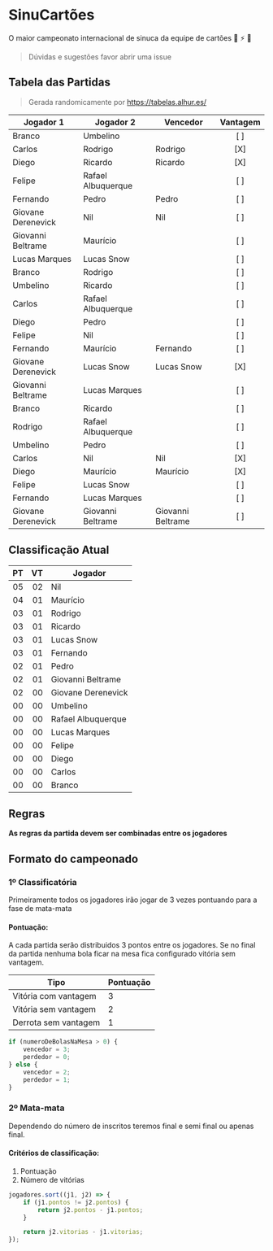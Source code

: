 # SinuCartões
O maior campeonato internacional de sinuca da equipe de cartões 🤘 ⚡️ 🎱

> Dúvidas e sugestões favor abrir uma issue


## Tabela das Partidas

> Gerada randomicamente por https://tabelas.alhur.es/

| Jogador 1          | Jogador 2          | Vencedor           | Vantagem
| ------------------ | ------------------ | ------------------ | :------:
| Branco             | Umbelino           |                    | [ ]
| Carlos             | Rodrigo            | Rodrigo            | [X]
| Diego              | Ricardo            | Ricardo            | [X]
| Felipe             | Rafael Albuquerque |                    | [ ]
| Fernando           | Pedro              | Pedro              | [ ]
| Giovane Derenevick | Nil                | Nil                | [ ]
| Giovanni Beltrame  | Maurício           |                    | [ ]
| Lucas Marques      | Lucas Snow         |                    | [ ]
| Branco             | Rodrigo            |                    | [ ]
| Umbelino           | Ricardo            |                    | [ ]
| Carlos             | Rafael Albuquerque |                    | [ ]
| Diego              | Pedro              |                    | [ ]
| Felipe             | Nil                |                    | [ ]
| Fernando           | Maurício           | Fernando           | [ ]
| Giovane Derenevick | Lucas Snow         | Lucas Snow         | [X]
| Giovanni Beltrame  | Lucas Marques      |                    | [ ]
| Branco             | Ricardo            |                    | [ ]
| Rodrigo            | Rafael Albuquerque |                    | [ ]
| Umbelino           | Pedro              |                    | [ ]
| Carlos             | Nil                | Nil                | [X]
| Diego              | Maurício           | Maurício           | [X]
| Felipe             | Lucas Snow         |                    | [ ]
| Fernando           | Lucas Marques      |                    | [ ]
| Giovane Derenevick | Giovanni Beltrame  | Giovanni Beltrame  | [ ]

## Classificação Atual

| PT | VT | Jogador
| -: | -: | -------
| 05 | 02 | Nil
| 04 | 01 | Maurício
| 03 | 01 | Rodrigo
| 03 | 01 | Ricardo
| 03 | 01 | Lucas Snow
| 03 | 01 | Fernando
| 02 | 01 | Pedro
| 02 | 01 | Giovanni Beltrame
| 02 | 00 | Giovane Derenevick
| 00 | 00 | Umbelino
| 00 | 00 | Rafael Albuquerque
| 00 | 00 | Lucas Marques
| 00 | 00 | Felipe
| 00 | 00 | Diego
| 00 | 00 | Carlos
| 00 | 00 | Branco

## Regras
**As regras da partida devem ser combinadas entre os jogadores**

## Formato do campeonado
### 1º Classificatória
Primeiramente todos os jogadores irão jogar de 3 vezes pontuando para a fase de mata-mata

#### Pontuação:
A cada partida serão distribuidos 3 pontos entre os jogadores. Se no final da partida nenhuma bola ficar na mesa fica configurado vitória sem vantagem.

Tipo | Pontuação
---- | ---------
Vitória com vantagem | 3
Vitória sem vantagem | 2
Derrota sem vantagem | 1


```javascript
if (numeroDeBolasNaMesa > 0) {
    vencedor = 3;
    perdedor = 0;
} else {
    vencedor = 2;
    perdedor = 1;
} 
```


### 2º Mata-mata
Dependendo do número de inscritos teremos final e semi final ou apenas final.

#### Critérios de classificação:

1. Pontuação
2. Número de vitórias

```javascript
jogadores.sort((j1, j2) => {
    if (j1.pontos != j2.pontos) {
        return j2.pontos - j1.pontos;
    }

    return j2.vitorias - j1.vitorias;
});
```
